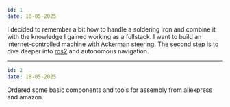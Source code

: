 ```yaml
id: 1
date: 18-05-2025
```

I decided to remember a bit how to handle a soldering iron and combine it with the knowledge I gained working as a fullstack. I want to build an internet-controlled machine with [Ackerman](https://en.wikipedia.org/wiki/Ackermann_steering_geometry) steering. The second step is to dive deeper into [ros2](https://github.com/ros2/ros2) and autonomous navigation.

---

```yaml
id: 2
date: 18-05-2025
```

Ordered some basic components and tools for assembly from aliexpress and amazon.
